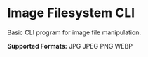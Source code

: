 
# **Image Filesystem CLI**

Basic CLI program for image file manipulation.

**Supported Formats:** JPG JPEG PNG WEBP
